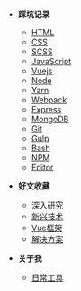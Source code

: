 - **踩坑记录**

  - [HTML](docs/html.md)
  - [CSS](docs/css.md)
  - [SCSS](./docs/scss.md)
  - [JavaScript](docs/javascript.md)
  - [Vuejs](docs/vue.md)
  - [Node](docs/node.md)
  - [Yarn](docs/yarn.md)
  - [Webpack](docs/webpack.md)
  - [Express](docs/express.md)
  - [MongoDB](docs/mongodb.md)
  - [Git](docs/git.md)
  - [Gulp](docs/gulp.md)
  - [Bash](docs/bash.md)
  - [NPM](docs/npm.md)
  - [Editor](docs/editor.md)

- **好文收藏**

  - [深入研究](articles/study.md)
  - [新兴技术](articles/tech.md)
  - [Vue框架](articles/vue.md)
  - [解决方案](articles/solution.md)

- **关于我**
  
  - [日常工具](about/tool.md)
